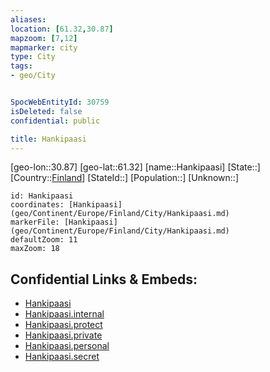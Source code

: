```yaml
---
aliases: 
location: [61.32,30.87]
mapzoom: [7,12] 
mapmarker: city 
type: City
tags:
- geo/City


SpocWebEntityId: 30759
isDeleted: false
confidential: public

title: Hankipaasi
---
```

[geo-lon::30.87]
[geo-lat::61.32]
[name::Hankipaasi]
[State::]
[Country::[Finland](geo/Continent/Europe/Finland.md)]
[StateId::]
[Population::]
[Unknown::]


```leaflet
id: Hankipaasi
coordinates: [Hankipaasi](geo/Continent/Europe/Finland/City/Hankipaasi.md)
markerFile: [Hankipaasi](geo/Continent/Europe/Finland/City/Hankipaasi.md)
defaultZoom: 11 
maxZoom: 18
```


## Confidential Links & Embeds: 
- [Hankipaasi](../../../../../../_public/geo/Continent/Europe/Finland/City/Hankipaasi.md) 
- [Hankipaasi.internal](../../../../../../_internal/geo/Continent/Europe/Finland/City/Hankipaasi.internal.md) 
- [Hankipaasi.protect](../../../../../../_protect/geo/Continent/Europe/Finland/City/Hankipaasi.protect.md) 
- [Hankipaasi.private](../../../../../../_private/geo/Continent/Europe/Finland/City/Hankipaasi.private.md) 
- [Hankipaasi.personal](../../../../../../_personal/geo/Continent/Europe/Finland/City/Hankipaasi.personal.md) 
- [Hankipaasi.secret](../../../../../../_secret/geo/Continent/Europe/Finland/City/Hankipaasi.secret.md) 

